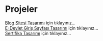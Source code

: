 # Projeler
<a href="https://hulyacrk.github.io/blog/">Blog Sitesi Tasarımı<a/> için tıklayınız... <br>
<a href="https://hulyacrk.github.io/edevlet/">E-Devlet Giriş Sayfası Tasarımı<a/> için tıklayınız... <br>
<a href="https://hulyacrk.github.io/sertifika/">Sertifika Tasarımı<a/> için tıklayınız... <br>
